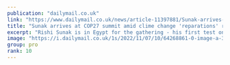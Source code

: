 ```yaml
---
publication: "dailymail.co.uk"
link: "https://www.dailymail.co.uk/news/article-11397881/Sunak-arrives-COP27-summit-amid-clime-change-reparations-row.html"
title: "Sunak arrives at COP27 summit amid clime change 'reparations' row"
excerpt: "Rishi Sunak is in Egypt for the gathering - his first test on the foreign stage since entering No10 - having U-turned on his original decision not to attend."
image: "https://i.dailymail.co.uk/1s/2022/11/07/10/64268861-0-image-a-31_1667818580932.jpg"
group: pro
rank: 10
---
```

